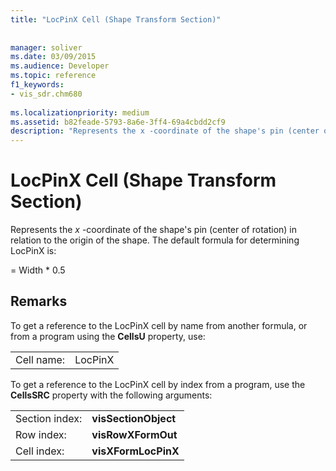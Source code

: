 ```yaml
---
title: "LocPinX Cell (Shape Transform Section)"
 
 
manager: soliver
ms.date: 03/09/2015
ms.audience: Developer
ms.topic: reference
f1_keywords:
- vis_sdr.chm680
 
ms.localizationpriority: medium
ms.assetid: b82feade-5793-8a6e-3ff4-69a4cbdd2cf9
description: "Represents the x -coordinate of the shape's pin (center of rotation) in relation to the origin of the shape. The default formula for determining LocPinX is:"
---
```


# LocPinX Cell (Shape Transform Section)

Represents the  *x*  -coordinate of the shape's pin (center of rotation) in relation to the origin of the shape. The default formula for determining LocPinX is: 
  
= Width \* 0.5
  
## Remarks

To get a reference to the LocPinX cell by name from another formula, or from a program using the **CellsU** property, use: 
  
|||
|:-----|:-----|
| Cell name:  <br/> | LocPinX  <br/> |
   
To get a reference to the LocPinX cell by index from a program, use the **CellsSRC** property with the following arguments: 
  
|||
|:-----|:-----|
| Section index:  <br/> |**visSectionObject** <br/> |
| Row index:  <br/> |**visRowXFormOut** <br/> |
| Cell index:  <br/> |**visXFormLocPinX** <br/> |
   


